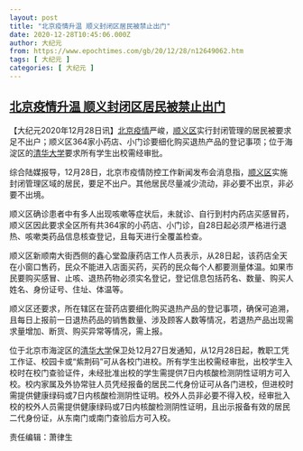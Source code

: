 ```yaml
---
layout: post
title: "北京疫情升温 顺义封闭区居民被禁止出门"
date: 2020-12-28T10:45:06.000Z
author: 大纪元
from: https://www.epochtimes.com/gb/20/12/28/n12649062.htm
tags: [ 大纪元 ]
categories: [ 大纪元 ]
---
```

<!--1609152306000-->
[北京疫情升温 顺义封闭区居民被禁止出门](https://www.epochtimes.com/gb/20/12/28/n12649062.htm)
------

<div>
<p>【大纪元2020年12月28日讯】<a href="https://www.epochtimes.com/gb/tag/%E5%8C%97%E4%BA%AC%E7%96%AB%E6%83%85.html">北京疫情</a>严峻，<a href="https://www.epochtimes.com/gb/tag/%E9%A1%BA%E4%B9%89%E5%8C%BA.html">顺义区</a>实行封闭管理的居民被要求足不出户；顺义区364家小药店、小门诊要细化购买退热产品的登记事项；位于海淀区的<a href="https://www.epochtimes.com/gb/tag/%E6%B8%85%E5%8D%8E%E5%A4%A7%E5%AD%A6.html">清华大学</a>要求所有学生出校需经审批。</p><p>综合陆媒报导，12月28日，北京市疫情防控工作新闻发布会消息指，<a href="https://www.epochtimes.com/gb/tag/%E9%A1%BA%E4%B9%89%E5%8C%BA.html">顺义区</a>实施封闭管理区域的居民，要足不出户。其他居民尽量减少流动，非必要不出京，非必要不出境。</p><p>顺义区确诊患者中有多人出现咳嗽等症状后，未就诊、自行到村内药店买感冒药，顺义区因此要求全区所有共364家的小药店、小门诊，自28日起必须严格进行退热、咳嗽类药品信息核查登记，且每天进行全覆盖检查。</p><p>顺义区新顺南大街西侧的鑫心堂盈康药店工作人员表示，从28日起，该药店全天在小窗口售药，民众不能进入店面买药，买药的民众每个人都要测量体温。如果市民要购买感冒、止咳、退热药物必须实名登记，登记信息包括药名、数量、购买人姓名、身份证号、住址、体温等。</p><p>顺义区还要求，所在辖区在营药店要细化购买退热产品的登记事项，确保可追溯，且每日上报前一日退热药品的销售数量、涉及顾客人数等情况，若退热产品出现需求量增加、断货、购买异常等情况，需上报。</p><p>位于北京市海淀区的<a href="https://www.epochtimes.com/gb/tag/%E6%B8%85%E5%8D%8E%E5%A4%A7%E5%AD%A6.html">清华大学</a>保卫处12月27日发通知，从12月28日起，教职工凭工作证、校园卡或“紫荆码”可从各校门进校。所有学生出校需经审批，出校学生入校时在校门查验证件，未经批准出校的学生需提供7日内核酸检测阴性证明方可入校。校内家属及外协常驻人员凭经报备的居民二代身份证可从各门进校，但进校时需提供健康绿码或7日内核酸检测阴性证明。校外人员非必要不得入校，经审批入校的校外人员需提供健康绿码或7日内核酸检测阴性证明，且出示报备有效的居民二代身份证，从东南门或南门查验后方可入校。</p><p>责任编辑：萧律生</p>
</div>
